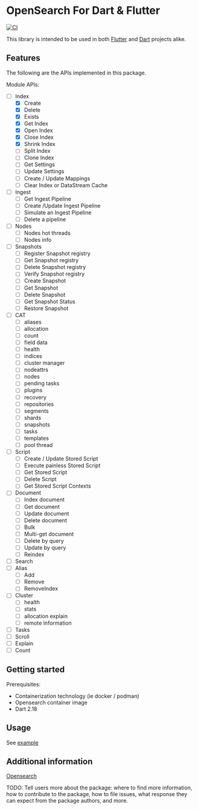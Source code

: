 # OpenSearch For Dart & Flutter
[![CI](https://github.com/Nexushunter/opensearch-dart/actions/workflows/CI.yaml/badge.svg?branch=main)](https://github.com/Nexushunter/opensearch-dart/actions/workflows/CI.yaml)

This library is intended to be used in both [Flutter](https://flutter.dev) and [Dart](https://dart.dev) projects alike.

## Features

The following are the APIs implemented in this package.

Module APIs:
- [ ] Index
  - [x] Create
  - [x] Delete
  - [x] Exists
  - [X] Get Index
  - [x] Open Index
  - [x] Close Index
  - [x] Shrink Index
  - [ ] Split Index
  - [ ] Clone Index
  - [ ] Get Settings
  - [ ] Update Settings
  - [ ] Create / Update Mappings
  - [ ] Clear Index or DataStream Cache
- [ ] Ingest
  - [ ] Get Ingest Pipeline
  - [ ] Create /Update Ingest Pipeline
  - [ ] Simulate an Ingest Pipeline
  - [ ] Delete a pipeline
- [ ] Nodes
  - [ ] Nodes hot threads
  - [ ] Nodes info
- [ ] Snapshots
  - [ ] Register Snapshot registry
  - [ ] Get Snapshot registry
  - [ ] Delete Snapshot registry
  - [ ] Verify Snapshot registry
  - [ ] Create Snapshot
  - [ ] Get Snapshot
  - [ ] Delete Snapshot
  - [ ] Get Snapshot Status
  - [ ] Restore Snapshot
- [ ] CAT
  -  [ ] aliases
  -  [ ] allocation
  -  [ ] count
  -  [ ] field data
  -  [ ] health
  -  [ ] indices
  -  [ ] cluster manager
  -  [ ] nodeattrs
  -  [ ] nodes
  -  [ ] pending tasks
  -  [ ] plugins
  -  [ ] recovery
  -  [ ] repositories
  -  [ ] segments
  -  [ ] shards
  -  [ ] snapshots
  -  [ ] tasks
  -  [ ] templates
  -  [ ] pool thread
- [ ] Script
  - [ ] Create / Update Stored Script
  - [ ] Execute painless Stored Script
  - [ ] Get Stored Script
  - [ ] Delete Script
  - [ ] Get Stored Script Contexts
- [ ] Document
  - [ ] Index document
  - [ ] Get document
  - [ ] Update document
  - [ ] Delete document
  - [ ] Bulk
  - [ ] Multi-get document
  - [ ] Delete by query
  - [ ] Update by query
  - [ ] Reindex
- [ ] Search
- [ ] Alias
  - [ ] Add
  - [ ] Remove
  - [ ] RemoveIndex
- [ ] Cluster
  - [ ] health
  - [ ] stats
  - [ ] allocation explain
  - [ ] remote information
- [ ] Tasks
- [ ] Scroll
- [ ] Explain
- [ ] Count

## Getting started

Prerequisites:
- Containerization technology (ie docker / podman)
- Opensearch container image
- Dart 2.18

## Usage

See [example](https://github.com/Nexushunter/opensearch-dart/blob/main/example/opensearch_dart_example.dart)

## Additional information

[Opensearch](https://opensearch.org)

TODO: Tell users more about the package: where to find more information, how to 
contribute to the package, how to file issues, what response they can expect 
from the package authors, and more.
